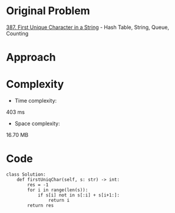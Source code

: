 # Original Problem
<!-- Describe your first thoughts on how to solve this problem. -->
[387. First Unique Character in a String](https://leetcode.com/problems/first-unique-character-in-a-string/description/) - Hash Table, String, Queue, Counting

# Approach
<!-- Describe your approach to solving the problem. -->

# Complexity
- Time complexity:
<!-- Add your time complexity here, e.g. $$O(n)$$ -->
403 ms
- Space complexity:
<!-- Add your space complexity here, e.g. $$O(n)$$ -->
16.70 MB

# Code
```python3
class Solution:
    def firstUniqChar(self, s: str) -> int:
        res = -1
        for i in range(len(s)):
            if s[i] not in s[:i] + s[i+1:]:
                return i
        return res
```
